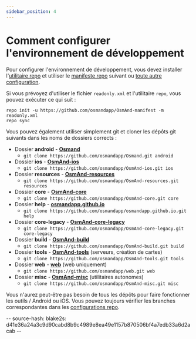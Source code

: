 ```yaml
---
sidebar_position: 4
---
```


# Comment configurer l'environnement de développement

Pour configurer l'environnement de développement, vous devez installer l'[utilitaire repo](https://source.android.com/setup/develop#repo) et utiliser le [manifeste repo](https://github.com/osmandapp/OsmAnd-manifest/blob/master/readonly.xml) suivant ou [toute autre configuration](https://github.com/osmandapp/OsmAnd-manifest).

Si vous prévoyez d'utiliser le fichier `readonly.xml` et l'utilitaire `repo`, vous pouvez exécuter ce qui suit :

```
repo init -u https://github.com/osmandapp/OsmAnd-manifest -m readonly.xml
repo sync
```

Vous pouvez également utiliser simplement git et cloner les dépôts git suivants dans les noms de dossiers corrects :
* Dossier **android** - **[Osmand](https://github.com/osmandapp/Osmand.git)**
    * ```git clone https://github.com/osmandapp/Osmand.git android```
* Dossier **ios** - **[OsmAnd-ios](https://github.com/osmandapp/OsmAnd-ios.git)**
    * ```git clone https://github.com/osmandapp/OsmAnd-ios.git ios```
* Dossier **resources** - **[OsmAnd-resources](https://github.com/osmandapp/OsmAnd-resources.git)**
    * ```git clone https://github.com/osmandapp/OsmAnd-resources.git resources```
* Dossier **core** - **[OsmAnd-core](https://github.com/osmandapp/OsmAnd-core.git)**
    * ```git clone https://github.com/osmandapp/OsmAnd-core.git core```
* Dossier **help** - **[osmandapp.github.io](https://github.com/osmandapp/osmandapp.github.io.git)**
    * ```git clone https://github.com/osmandapp/osmandapp.github.io.git help```
* Dossier **core-legacy** - **[OsmAnd-core-legacy](https://github.com/osmandapp/OsmAnd-core-legacy.git)**
    * ```git clone https://github.com/osmandapp/OsmAnd-core-legacy.git core-legacy```
* Dossier **build** - **[OsmAnd-build](https://github.com/osmandapp/OsmAnd-build.git)**
    * ```git clone https://github.com/osmandapp/OsmAnd-build.git build```
* Dossier **tools** - **[OsmAnd-tools](https://github.com/osmandapp/OsmAnd-tools.git)** (serveurs, création de cartes)
    * ```git clone https://github.com/osmandapp/OsmAnd-tools.git tools```
* Dossier **web** - **[web](https://github.com/osmandapp/web.git)** (web uniquement)
    * ```git clone https://github.com/osmandapp/web.git web```
* Dossier **misc** - **[OsmAnd-misc](https://github.com/osmandapp/OsmAnd-misc.git)** (utilitaires autonomes)
    * ```git clone https://github.com/osmandapp/OsmAnd-misc.git misc```

Vous n'aurez peut-être pas besoin de tous les dépôts pour faire fonctionner les outils / Android ou iOS. Vous pouvez toujours vérifier les branches correspondantes dans les [configurations repo](https://github.com/osmandapp/OsmAnd-manifest).

-- source-hash: blake2s: d41e36a24a3c9d90cabd8b9c4989e8ea49e1157b870506bf4a7edb33a6d2acab --
